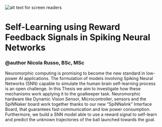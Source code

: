 ![alt text for screen readers](https://www.uwl.ac.uk/themes/custom/rutherford/images/logo.svg "University of West London")

# Self-Learning using Reward Feedback Signals in Spiking Neural Networks

### @author Nicola Russo, BSc, MSc

Neuromorphic computing is promising to become the new standard in low-power AI applications. The formulation of models involving Spiking Neural Networks (SNN) capable to simulate the human brain self-learning process is an open challenge. In this Thesis we aim to investigate how these mechanisms work applying it to the goalkeeper task. Neuromorphic hardware like Dynamic Vision Sensor, Microcontroller, sensors and the SpiNNaker board work together thanks to our new “SpiNNalink” Interface Board, that guarantees fast communication and low power consumption. Furthermore, we build a SNN model able to use a reward signal to self-learn and predict the unknown trajectories of the ball launched towards the goal.